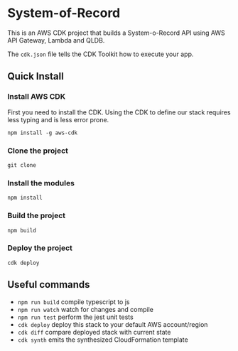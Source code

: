 # System-of-Record

This is an AWS CDK project that builds a System-o-Record API using AWS API Gateway, Lambda and QLDB.

The `cdk.json` file tells the CDK Toolkit how to execute your app.

## Quick Install

### Install AWS CDK

First you need to install the CDK. Using the CDK to define our stack requires less typing and is less error prone.

```
npm install -g aws-cdk
```

### Clone the project

```
git clone 
```

### Install the modules

```
npm install
```

### Build the project

```
npm build
```

### Deploy the project

```
cdk deploy
```

## Useful commands

 * `npm run build`   compile typescript to js
 * `npm run watch`   watch for changes and compile
 * `npm run test`    perform the jest unit tests
 * `cdk deploy`      deploy this stack to your default AWS account/region
 * `cdk diff`        compare deployed stack with current state
 * `cdk synth`       emits the synthesized CloudFormation template
